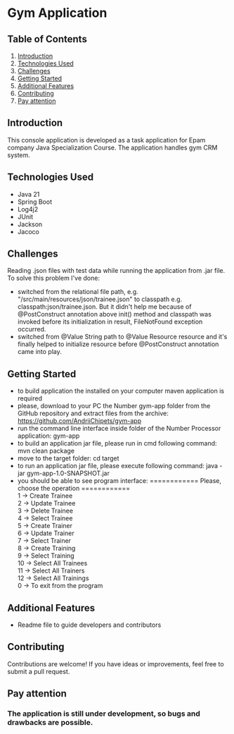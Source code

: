 # Gym Application

## Table of Contents
1. [Introduction](#introduction)
2. [Technologies Used](#technologies-used)
3. [Challenges](#challenges)
4. [Getting Started](#getting-started)
5. [Additional Features](#additional-features)
6. [Contributing](#contributing)
7. [Pay attention](#pay-attention)

## Introduction

This console application is developed as a task application for Epam company Java Specialization Course.
The application handles gym CRM system.

## Technologies Used

- Java 21
- Spring Boot
- Log4j2
- JUnit
- Jackson
- Jacoco

## Challenges

Reading .json files with test data while running the application from .jar file.
To solve this problem I've done:
- switched from the relational file path, e.g. "/src/main/resources/json/trainee.json" 
to classpath e.g. classpath:json/trainee.json. But it didn't help me because of @PostConstruct annotation above init() method and classpath was invoked before its initialization in result, FileNotFound exception occurred.
- switched from @Value String path to @Value Resource resource and it's finally helped to initialize resource before @PostConstruct annotation came into play.

## Getting Started
- to build application the installed on your computer maven application is required
- please, download to your PC the Number gym-app folder from the GitHub repository and extract files from the archive: https://github.com/AndriiChipets/gym-app
- run the command line interface inside folder of the Number Processor application: gym-app
- to build an application jar file, please run in cmd following command: mvn clean package
- move to the target folder: cd target
- to run an application jar file, please execute following command: java -jar gym-app-1.0-SNAPSHOT.jar
- you should be able to see program interface:
============ Please, choose the operation ============  
1 -> Create Trainee  
2 -> Update Trainee  
3 -> Delete Trainee  
4 -> Select Trainee  
5 -> Create Trainer  
6 -> Update Trainer  
7 -> Select Trainer  
8 -> Create Training  
9 -> Select Training  
10 -> Select All Trainees  
11 -> Select All Trainers  
12 -> Select All Trainings  
0 -> To exit from the program  


## Additional Features

- Readme file to guide developers and contributors

## Contributing

Contributions are welcome! If you have ideas or improvements, feel free to submit a pull request.

## Pay attention

### The application is still under development, so bugs and drawbacks are possible.